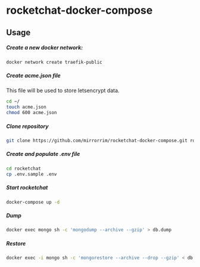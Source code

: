 # rocketchat-docker-compose

## Usage

##### Create a new docker network:

```bash
docker network create traefik-public
```

##### Create acme.json file

This file will be used to store letsencrypt data.

```bash
cd ~/
touch acme.json
chmod 600 acme.json
```

##### Clone repository

```bash
git clone https://github.com/mirrorrim/rocketchat-docker-compose.git rocketchat
```

##### Create and populate .env file

```bash
cd rocketchat
cp .env.sample .env
```

##### Start rocketchat

```bash
docker-compose up -d
```

##### Dump

```bash
docker exec mongo sh -c 'mongodump --archive --gzip' > db.dump
```

##### Restore

```bash
docker exec -i mongo sh -c 'mongorestore --archive --drop --gzip' < db.dump
```
